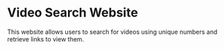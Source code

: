 # Video Search Website
This website allows users to search for videos using unique numbers and retrieve links to view them.